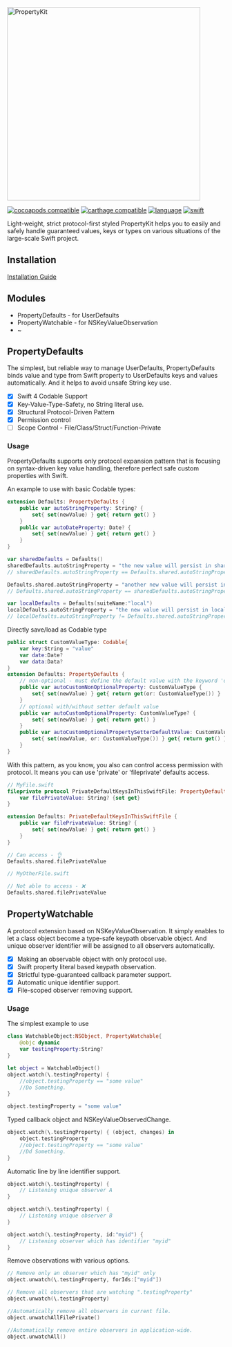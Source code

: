<img width="447" alt="PropertyKit" src="https://github.com/metasmile/PropertyKit/raw/master/title.png?raw=true">


[![cocoapods compatible](https://img.shields.io/badge/cocoapods-compatible-brightgreen.svg)](https://cocoapods.org/pods/PropertyKit)
[![carthage compatible](https://img.shields.io/badge/carthage-compatible-brightgreen.svg)](https://github.com/Carthage/Carthage)
[![language](https://img.shields.io/badge/spm-compatible-brightgreen.svg)](https://swift.org)
[![swift](https://img.shields.io/badge/swift-4.0+-orange.svg)](https://github.com/metasmile/PropertyKit/releases)

Light-weight, strict protocol-first styled PropertyKit helps you to easily and safely handle guaranteed values, keys or types on various situations of the large-scale Swift project.

## Installation

[Installation Guide](https://github.com/metasmile/PropertyKit/blob/master/INSTALL.md)

## Modules

- PropertyDefaults - for UserDefaults
- PropertyWatchable - for NSKeyValueObservation
- ~

## PropertyDefaults

The simplest, but reliable way to manage UserDefaults, PropertyDefaults binds value and type from Swift property to  UserDefaults keys and values automatically. And it helps to avoid unsafe String key use.

- [x] Swift 4 Codable Support
- [x] Key-Value-Type-Safety, no String literal use.
- [x] Structural Protocol-Driven Pattern
- [x] Permission control
- [ ] Scope Control - File/Class/Struct/Function-Private

### Usage

PropertyDefaults supports only protocol expansion pattern that is focusing on syntax-driven key value handling, therefore perfect safe custom properties with Swift.

An example to use with basic Codable types:
```swift
extension Defaults: PropertyDefaults {
    public var autoStringProperty: String? {
        set{ set(newValue) } get{ return get() }
    }
    public var autoDateProperty: Date? {
        set{ set(newValue) } get{ return get() }
    }
}

var sharedDefaults = Defaults()
sharedDefaults.autoStringProperty = "the new value will persist in shared scope"
// sharedDefaults.autoStringProperty == Defaults.shared.autoStringProperty

Defaults.shared.autoStringProperty = "another new value will persist in shared scope"
// Defaults.shared.autoStringProperty == sharedDefaults.autoStringProperty

var localDefaults = Defaults(suiteName:"local")
localDefaults.autoStringProperty = "the new value will persist in local scope"
// localDefaults.autoStringProperty != Defaults.shared.autoStringProperty
```

Directly save/load as Codable type
```swift
public struct CustomValueType: Codable{
    var key:String = "value"
    var date:Date?
    var data:Data?
}
extension Defaults: PropertyDefaults {
    // non-optional - must define the default value with the keyword 'or'
    public var autoCustomNonOptionalProperty: CustomValueType {
        set{ set(newValue) } get{ return get(or: CustomValueType()) }
    }
    // optional with/without setter default value
    public var autoCustomOptionalProperty: CustomValueType? {
        set{ set(newValue) } get{ return get() }
    }
    public var autoCustomOptionalPropertySetterDefaultValue: CustomValueType? {
        set{ set(newValue, or: CustomValueType()) } get{ return get() }
    }
}
```

With this pattern, as you know, you also can control access permission with protocol. It means you can use 'private' or 'fileprivate' defaults access.

```swift
// MyFile.swift
fileprivate protocol PrivateDefaultKeysInThisSwiftFile: PropertyDefaults{
    var filePrivateValue: String? {set get}
}

extension Defaults: PrivateDefaultKeysInThisSwiftFile {
    public var filePrivateValue: String? {
        set{ set(newValue) } get{ return get() }
    }
}

// Can access - 👌
Defaults.shared.filePrivateValue
```

```swift
// MyOtherFile.swift

// Not able to access - ❌
Defaults.shared.filePrivateValue
```


## PropertyWatchable

A protocol extension based on NSKeyValueObservation. It simply enables to let a class object become a type-safe keypath observable object. And unique observer identifier will be assigned to all observers automatically.

- [x] Making an observable object with only protocol use.
- [x] Swift property literal based keypath observation.
- [x] Strictful type-guaranteed callback parameter support.
- [x] Automatic unique identifier support.
- [x] File-scoped observer removing support.

### Usage

The simplest example to use
```swift
class WatchableObject:NSObject, PropertyWatchable{
    @objc dynamic
    var testingProperty:String?
}

let object = WatchableObject()
object.watch(\.testingProperty) {
    //object.testingProperty == "some value"
    //Do Something.
}

object.testingProperty = "some value"
```

Typed callback object and NSKeyValueObservedChange<Value>.
```swift
object.watch(\.testingProperty) { (object, changes) in
    object.testingProperty
    //object.testingProperty == "some value"
    //Dd Something.
}
```

Automatic line by line identifier support.
```swift
object.watch(\.testingProperty) {
    // Listening unique observer A
}

object.watch(\.testingProperty) {
    // Listening unique observer B
}

object.watch(\.testingProperty, id:"myid") {
    // Listening observer which has identifier "myid"
}
```

Remove observations with various options.

```swift
// Remove only an observer which has "myid" only
object.unwatch(\.testingProperty, forIds:["myid"])

// Remove all observers that are watching ".testingProperty"
object.unwatch(\.testingProperty)

//Automatically remove all observers in current file.
object.unwatchAllFilePrivate()

//Automatically remove entire observers in application-wide.
object.unwatchAll()
```
